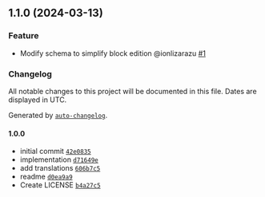 ## 1.1.0 (2024-03-13)

### Feature

- Modify schema to simplify block edition @ionlizarazu [#1](https://github.com/codesyntax/voltocountup-block/pull/1)

### Changelog

All notable changes to this project will be documented in this file. Dates are displayed in UTC.

Generated by [`auto-changelog`](https://github.com/CookPete/auto-changelog).

#### 1.0.0

- initial commit [`42e0835`](https://github.com/codesyntax/volto-countup-block/commit/42e08358d2938bff0315e8cf4dc67168f72b7437)
- implementation [`d71649e`](https://github.com/codesyntax/volto-countup-block/commit/d71649ebabfb57d0136b90cc6109d42015c93b69)
- add translations [`606b7c5`](https://github.com/codesyntax/volto-countup-block/commit/606b7c5eb437001912f34ee15f4a16a94cf75503)
- readme [`d0ea9a9`](https://github.com/codesyntax/volto-countup-block/commit/d0ea9a91f4ff0092863e0eb8b3322f96b0f326dc)
- Create LICENSE [`b4a27c5`](https://github.com/codesyntax/volto-countup-block/commit/b4a27c5ccdcebbae6c565b58f68c6e94f8e6407e)
